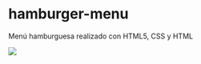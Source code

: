 # hamburger-menu
Menú hamburguesa realizado con HTML5, CSS y HTML

![](https://github.com/k3yzen/hamburger-menu/blob/master/assets/hamburger-menu.gif)
